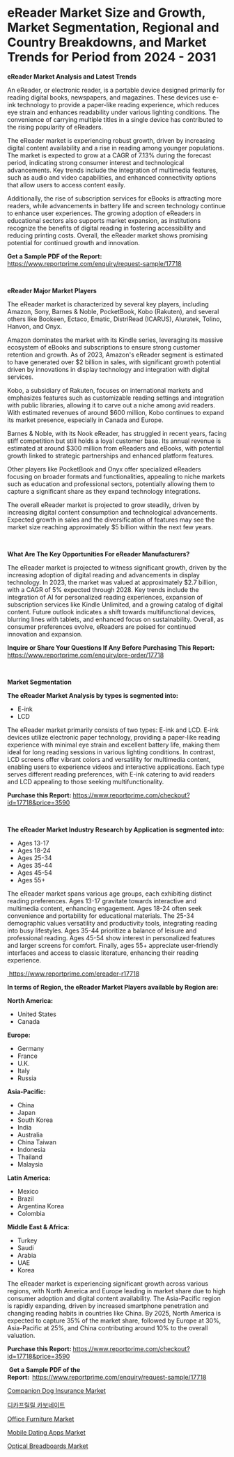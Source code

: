 <p><h1>eReader Market Size and Growth, Market Segmentation, Regional and Country Breakdowns, and Market Trends for Period from 2024 -  2031</h1></p><p><strong>eReader Market Analysis and Latest Trends</strong></p>
<p><p>An eReader, or electronic reader, is a portable device designed primarily for reading digital books, newspapers, and magazines. These devices use e-ink technology to provide a paper-like reading experience, which reduces eye strain and enhances readability under various lighting conditions. The convenience of carrying multiple titles in a single device has contributed to the rising popularity of eReaders.</p><p>The eReader market is experiencing robust growth, driven by increasing digital content availability and a rise in reading among younger populations. The market is expected to grow at a CAGR of 7.13% during the forecast period, indicating strong consumer interest and technological advancements. Key trends include the integration of multimedia features, such as audio and video capabilities, and enhanced connectivity options that allow users to access content easily. </p><p>Additionally, the rise of subscription services for eBooks is attracting more readers, while advancements in battery life and screen technology continue to enhance user experiences. The growing adoption of eReaders in educational sectors also supports market expansion, as institutions recognize the benefits of digital reading in fostering accessibility and reducing printing costs. Overall, the eReader market shows promising potential for continued growth and innovation.</p></p>
<p><strong>Get a Sample PDF of the Report:&nbsp;</strong> <a href="https://www.reportprime.com/enquiry/request-sample/17718?utm_campaign=123&utm_medium=2&utm_source=Github&utm_content=ia&utm_term=20112024&utm_id=ereader">https://www.reportprime.com/enquiry/request-sample/17718</a></p>
<p>&nbsp;</p>
<p><strong>eReader Major Market Players</strong></p>
<p><p>The eReader market is characterized by several key players, including Amazon, Sony, Barnes & Noble, PocketBook, Kobo (Rakuten), and several others like Bookeen, Ectaco, Ematic, DistriRead (ICARUS), Aluratek, Tolino, Hanvon, and Onyx. </p><p>Amazon dominates the market with its Kindle series, leveraging its massive ecosystem of eBooks and subscriptions to ensure strong customer retention and growth. As of 2023, Amazon's eReader segment is estimated to have generated over $2 billion in sales, with significant growth potential driven by innovations in display technology and integration with digital services.</p><p>Kobo, a subsidiary of Rakuten, focuses on international markets and emphasizes features such as customizable reading settings and integration with public libraries, allowing it to carve out a niche among avid readers. With estimated revenues of around $600 million, Kobo continues to expand its market presence, especially in Canada and Europe.</p><p>Barnes & Noble, with its Nook eReader, has struggled in recent years, facing stiff competition but still holds a loyal customer base. Its annual revenue is estimated at around $300 million from eReaders and eBooks, with potential growth linked to strategic partnerships and enhanced platform features.</p><p>Other players like PocketBook and Onyx offer specialized eReaders focusing on broader formats and functionalities, appealing to niche markets such as education and professional sectors, potentially allowing them to capture a significant share as they expand technology integrations.</p><p>The overall eReader market is projected to grow steadily, driven by increasing digital content consumption and technological advancements. Expected growth in sales and the diversification of features may see the market size reaching approximately $5 billion within the next few years.</p></p>
<p>&nbsp;</p>
<p><strong>What Are The Key Opportunities For eReader Manufacturers?</strong></p>
<p><p>The eReader market is projected to witness significant growth, driven by the increasing adoption of digital reading and advancements in display technology. In 2023, the market was valued at approximately $2.7 billion, with a CAGR of 5% expected through 2028. Key trends include the integration of AI for personalized reading experiences, expansion of subscription services like Kindle Unlimited, and a growing catalog of digital content. Future outlook indicates a shift towards multifunctional devices, blurring lines with tablets, and enhanced focus on sustainability. Overall, as consumer preferences evolve, eReaders are poised for continued innovation and expansion.</p></p>
<p><strong>Inquire or Share Your Questions If Any Before Purchasing This Report:</strong> <a href="https://www.reportprime.com/enquiry/pre-order/17718?utm_campaign=123&utm_medium=2&utm_source=Github&utm_content=ia&utm_term=20112024&utm_id=ereader">https://www.reportprime.com/enquiry/pre-order/17718</a></p>
<p>&nbsp;</p>
<p><strong>Market Segmentation</strong></p>
<p><strong>The eReader Market Analysis by types is segmented into:</strong></p>
<p><ul><li>E-ink</li><li>LCD</li></ul></p>
<p><p>The eReader market primarily consists of two types: E-ink and LCD. E-ink devices utilize electronic paper technology, providing a paper-like reading experience with minimal eye strain and excellent battery life, making them ideal for long reading sessions in various lighting conditions. In contrast, LCD screens offer vibrant colors and versatility for multimedia content, enabling users to experience videos and interactive applications. Each type serves different reading preferences, with E-ink catering to avid readers and LCD appealing to those seeking multifunctionality.</p></p>
<p><strong>Purchase this Report:&nbsp;</strong><a href="https://www.reportprime.com/checkout?id=17718&price=3590&utm_campaign=123&utm_medium=2&utm_source=Github&utm_content=ia&utm_term=20112024&utm_id=ereader">https://www.reportprime.com/checkout?id=17718&price=3590</a></p>
<p>&nbsp;</p>
<p><strong>The eReader Market Industry Research by Application is segmented into:</strong></p>
<p><ul><li>Ages 13-17</li><li>Ages 18-24</li><li>Ages 25-34</li><li>Ages 35-44</li><li>Ages 45-54</li><li>Ages 55+</li></ul></p>
<p><p>The eReader market spans various age groups, each exhibiting distinct reading preferences. Ages 13-17 gravitate towards interactive and multimedia content, enhancing engagement. Ages 18-24 often seek convenience and portability for educational materials. The 25-34 demographic values versatility and productivity tools, integrating reading into busy lifestyles. Ages 35-44 prioritize a balance of leisure and professional reading. Ages 45-54 show interest in personalized features and larger screens for comfort. Finally, ages 55+ appreciate user-friendly interfaces and access to classic literature, enhancing their reading experience.</p></p>
<p><a href="https://www.reportprime.com/ereader-r17718?utm_campaign=123&utm_medium=2&utm_source=Github&utm_content=ia&utm_term=20112024&utm_id=ereader">&nbsp;https://www.reportprime.com/ereader-r17718</a></p>
<p><strong>In terms of Region, the eReader Market Players available by Region are:</strong></p>
<p>
    <p> <strong> North America: </strong>
        <ul>
            <li>United States</li>
            <li>Canada</li>
        </ul>
        </p> 
    <p> <strong> Europe: </strong>
        <ul>
            <li>Germany</li>
            <li>France</li>
            <li>U.K.</li>
            <li>Italy</li>
            <li>Russia</li>
        </ul>
        </p> 
    <p> <strong> Asia-Pacific: </strong>
        <ul>
            <li>China</li>
            <li>Japan</li>
            <li>South Korea</li>
            <li>India</li>
            <li>Australia</li>
            <li>China Taiwan</li>
            <li>Indonesia</li>
            <li>Thailand</li>
            <li>Malaysia</li>
        </ul>
        </p> 
    <p> <strong> Latin America: </strong>
        <ul>
            <li>Mexico</li>
            <li>Brazil</li>
            <li>Argentina Korea</li>
            <li>Colombia</li>
        </ul>
        </p> 
    <p> <strong> Middle East & Africa: </strong>
        <ul>
            <li>Turkey</li>
            <li>Saudi</li>
            <li>Arabia</li>
            <li>UAE</li>
            <li>Korea</li>
        </ul>
    </p>
    </p>
<p><p>The eReader market is experiencing significant growth across various regions, with North America and Europe leading in market share due to high consumer adoption and digital content availability. The Asia-Pacific region is rapidly expanding, driven by increased smartphone penetration and changing reading habits in countries like China. By 2025, North America is expected to capture 35% of the market share, followed by Europe at 30%, Asia-Pacific at 25%, and China contributing around 10% to the overall valuation.</p></p>
<p><strong>Purchase this Report: </strong><a href="https://www.reportprime.com/checkout?id=17718&price=3590&utm_campaign=123&utm_medium=2&utm_source=Github&utm_content=ia&utm_term=20112024&utm_id=ereader">https://www.reportprime.com/checkout?id=17718&price=3590</a></p>
<p>&nbsp;<strong>Get a Sample PDF of the Report:&nbsp;&nbsp;</strong><a href="https://www.reportprime.com/enquiry/request-sample/17718?utm_campaign=123&utm_medium=2&utm_source=Github&utm_content=ia&utm_term=20112024&utm_id=ereader">https://www.reportprime.com/enquiry/request-sample/17718</a></p>
<p><strong></strong></p>
<p><p><a href="https://issuu.com/reportprime-2/docs/companion-dog-insurance-market-size_0cb1024bda519b?utm_campaign=123&utm_medium=2&utm_source=Github&utm_content=ia&utm_term=20112024&utm_id=ereader">Companion Dog Insurance Market</a></p><p><a href="https://github.com/laholand/Market-Research-Report-List-6/blob/main/655689324781.md?utm_campaign=123&utm_medium=2&utm_source=Github&utm_content=ia&utm_term=20112024&utm_id=ereader">디카프릴릴 카보네이트</a></p><p><a href="https://github.com/vimar16th/Market-Research-Report-List-6/blob/main/office-furniture-market.md?utm_campaign=123&utm_medium=2&utm_source=Github&utm_content=ia&utm_term=20112024&utm_id=ereader">Office Furniture Market</a></p><p><a href="https://issuu.com/reportprime-2/docs/mobile-dating-apps-market-size-2030_019bf206a0d200?utm_campaign=123&utm_medium=2&utm_source=Github&utm_content=ia&utm_term=20112024&utm_id=ereader">Mobile Dating Apps Market</a></p><p><a href="https://www.linkedin.com/pulse/market-insights-global-optical-breadboards-forecast-innovation-fijqf?utm_campaign=123&utm_medium=2&utm_source=Github&utm_content=ia&utm_term=20112024&utm_id=ereader">Optical Breadboards Market</a></p></p>